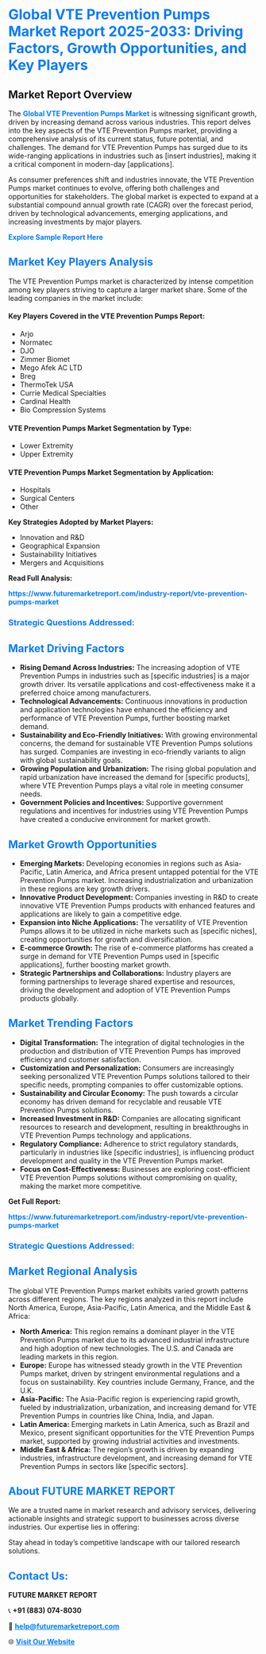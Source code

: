 <h1 style="color: #007BFF;">Global VTE Prevention Pumps Market Report 2025-2033: Driving Factors, Growth Opportunities, and Key Players</h1>

<section id="overview">
<h2>Market Report Overview</h2>
<p>The <a href="https://www.futuremarketreport.com/industry-report/vte-prevention-pumps-market" style="color: #007BFF; text-decoration: none;"><strong>Global VTE Prevention Pumps Market</strong></a> is witnessing significant growth, driven by increasing demand across various industries. This report delves into the key aspects of the VTE Prevention Pumps market, providing a comprehensive analysis of its current status, future potential, and challenges. The demand for VTE Prevention Pumps has surged due to its wide-ranging applications in industries such as [insert industries], making it a critical component in modern-day [applications].</p>
<p>As consumer preferences shift and industries innovate, the VTE Prevention Pumps market continues to evolve, offering both challenges and opportunities for stakeholders. The global market is expected to expand at a substantial compound annual growth rate (CAGR) over the forecast period, driven by technological advancements, emerging applications, and increasing investments by major players.</p>
</section>

<section id="overview">
<p><a href="https://www.futuremarketreport.com/request-sample/reportId=77867" style="color: #007BFF; text-decoration: none;"><strong>Explore Sample Report Here</strong></a></p>
</section>

<section id="key-players">
<h2 style="color: #007BFF;">Market Key Players Analysis</h2>
<p>The VTE Prevention Pumps market is characterized by intense competition among key players striving to capture a larger market share. Some of the leading companies in the market include:</p>
<h4>Key Players Covered in the VTE Prevention Pumps Report:</h4>
<ul><li>Arjo</li><li>Normatec</li><li>DJO</li><li>Zimmer Biomet</li><li>Mego Afek AC LTD</li><li>Breg</li><li>ThermoTek USA</li><li>Currie Medical Specialties</li><li>Cardinal Health</li><li>Bio Compression Systems</li></ul>
<h4>VTE Prevention Pumps Market Segmentation by Type:</h4>
<ul><li>Lower Extremity</li><li>Upper Extremity</li></ul>

<h4>VTE Prevention Pumps Market Segmentation by Application:</h4>
<ul><li>Hospitals</li><li>Surgical Centers</li><li>Other</li></ul>
<p><strong>Key Strategies Adopted by Market Players:</strong></p>
<ul>
<li>Innovation and R&D</li>
<li>Geographical Expansion</li>
<li>Sustainability Initiatives</li>
<li>Mergers and Acquisitions</li>
</ul>
</section>

<section>
<p><strong>Read Full Analysis: </strong></p><a href="https://www.futuremarketreport.com/industry-report/vte-prevention-pumps-market" style="color: #007BFF; text-decoration: none;"><strong>https://www.futuremarketreport.com/industry-report/vte-prevention-pumps-market</strong></a>
<h3 style="color: #007BFF;">Strategic Questions Addressed:</h3>
</section>

<section id="driving-factors">
<h2 style="color: #007BFF;">Market Driving Factors</h2>
<ul>
<li><strong>Rising Demand Across Industries:</strong> The increasing adoption of VTE Prevention Pumps in industries such as [specific industries] is a major growth driver. Its versatile applications and cost-effectiveness make it a preferred choice among manufacturers.</li>
<li><strong>Technological Advancements:</strong> Continuous innovations in production and application technologies have enhanced the efficiency and performance of VTE Prevention Pumps, further boosting market demand.</li>
<li><strong>Sustainability and Eco-Friendly Initiatives:</strong> With growing environmental concerns, the demand for sustainable VTE Prevention Pumps solutions has surged. Companies are investing in eco-friendly variants to align with global sustainability goals.</li>
<li><strong>Growing Population and Urbanization:</strong> The rising global population and rapid urbanization have increased the demand for [specific products], where VTE Prevention Pumps plays a vital role in meeting consumer needs.</li>
<li><strong>Government Policies and Incentives:</strong> Supportive government regulations and incentives for industries using VTE Prevention Pumps have created a conducive environment for market growth.</li>
</ul>
</section>

<section id="growth-opportunities">
<h2 style="color: #007BFF;">Market Growth Opportunities</h2>
<ul>
<li><strong>Emerging Markets:</strong> Developing economies in regions such as Asia-Pacific, Latin America, and Africa present untapped potential for the VTE Prevention Pumps market. Increasing industrialization and urbanization in these regions are key growth drivers.</li>
<li><strong>Innovative Product Development:</strong> Companies investing in R&D to create innovative VTE Prevention Pumps products with enhanced features and applications are likely to gain a competitive edge.</li>
<li><strong>Expansion into Niche Applications:</strong> The versatility of VTE Prevention Pumps allows it to be utilized in niche markets such as [specific niches], creating opportunities for growth and diversification.</li>
<li><strong>E-commerce Growth:</strong> The rise of e-commerce platforms has created a surge in demand for VTE Prevention Pumps used in [specific applications], further boosting market growth.</li>
<li><strong>Strategic Partnerships and Collaborations:</strong> Industry players are forming partnerships to leverage shared expertise and resources, driving the development and adoption of VTE Prevention Pumps products globally.</li>
</ul>
</section>

<section id="trending-factors">
<h2 style="color: #007BFF;">Market Trending Factors</h2>
<ul>
<li><strong>Digital Transformation:</strong> The integration of digital technologies in the production and distribution of VTE Prevention Pumps has improved efficiency and customer satisfaction.</li>
<li><strong>Customization and Personalization:</strong> Consumers are increasingly seeking personalized VTE Prevention Pumps solutions tailored to their specific needs, prompting companies to offer customizable options.</li>
<li><strong>Sustainability and Circular Economy:</strong> The push towards a circular economy has driven demand for recyclable and reusable VTE Prevention Pumps solutions.</li>
<li><strong>Increased Investment in R&D:</strong> Companies are allocating significant resources to research and development, resulting in breakthroughs in VTE Prevention Pumps technology and applications.</li>
<li><strong>Regulatory Compliance:</strong> Adherence to strict regulatory standards, particularly in industries like [specific industries], is influencing product development and quality in the VTE Prevention Pumps market.</li>
<li><strong>Focus on Cost-Effectiveness:</strong> Businesses are exploring cost-efficient VTE Prevention Pumps solutions without compromising on quality, making the market more competitive.</li>
</ul>
</section>

<section>
<p><strong>Get Full Report: </strong></p><a href="https://www.futuremarketreport.com/industry-report/vte-prevention-pumps-market" style="color: #007BFF; text-decoration: none;"><strong>https://www.futuremarketreport.com/industry-report/vte-prevention-pumps-market</strong></a>
<h3 style="color: #007BFF;">Strategic Questions Addressed:</h3>
</section>


<section id="regional-analysis">
<h2 style="color: #007BFF;">Market Regional Analysis</h2>
<p>The global VTE Prevention Pumps market exhibits varied growth patterns across different regions. The key regions analyzed in this report include North America, Europe, Asia-Pacific, Latin America, and the Middle East & Africa:</p>
<ul>
<li><strong>North America:</strong> This region remains a dominant player in the VTE Prevention Pumps market due to its advanced industrial infrastructure and high adoption of new technologies. The U.S. and Canada are leading markets in this region.</li>
<li><strong>Europe:</strong> Europe has witnessed steady growth in the VTE Prevention Pumps market, driven by stringent environmental regulations and a focus on sustainability. Key countries include Germany, France, and the U.K.</li>
<li><strong>Asia-Pacific:</strong> The Asia-Pacific region is experiencing rapid growth, fueled by industrialization, urbanization, and increasing demand for VTE Prevention Pumps in countries like China, India, and Japan.</li>
<li><strong>Latin America:</strong> Emerging markets in Latin America, such as Brazil and Mexico, present significant opportunities for the VTE Prevention Pumps market, supported by growing industrial activities and investments.</li>
<li><strong>Middle East & Africa:</strong> The region’s growth is driven by expanding industries, infrastructure development, and increasing demand for VTE Prevention Pumps in sectors like [specific sectors].</li>
</ul>
</section>

<footer>
<h2 style="color: #007BFF;">About FUTURE MARKET REPORT</h2>
<p>We are a trusted name in market research and advisory services, delivering actionable insights and strategic support to businesses across diverse industries. Our expertise lies in offering:</p>

<p>Stay ahead in today’s competitive landscape with our tailored research solutions.</p>

<h2 style="color: #007BFF;">Contact Us:</h2>
<p><strong>FUTURE MARKET REPORT</strong></p>
<p>📞 <strong>+91 (883) 074-8030</strong></p>
<p>📧 <strong><a href="mailto:help@futuremarketreport.com" style="color: #007BFF;">help@futuremarketreport.com</a></strong></p>
<p>🌐 <strong><a href="https://www.futuremarketreport.com/" style="color: #007BFF;">Visit Our Website</a></strong></p>
</footer>